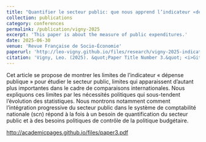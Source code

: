 ```yaml
---
title: "Quantifier le secteur public: que nous apprend l’indicateur «dépense publique» ?"
collection: publications
category: conferences
permalink: /publication/vigny-2025
excerpt: 'This paper is about the measure of public expenditures.'
date: 2025-06-30
venue: 'Revue Française de Socio-Économie'
paperurl: 'http://leo-vigny.github.io/files/research/vigny-2025-indicateur.pdf'
citation: 'Vigny, Leo. (2025). &quot;Paper Title Number 3.&quot; <i>GitHub Journal of Bugs</i>. 1(3).'
---
```


Cet article se propose de montrer les limites de l’indicateur « dépense publique » pour étudier le secteur public, limites qui apparaissent d’autant plus importantes dans le cadre de comparaisons internationales. Nous expliquons ces limites par les nécessités politiques qui sous-tendent l’évolution des statistiques. Nous montrons notamment comment l’intégration progressive du secteur public dans le système de comptabilité nationale (scn) répond à la fois à un besoin de quantification du secteur public et à des besoins politiques de contrôle de la politique budgétaire.</p>
 
 
 http://academicpages.github.io/files/paper3.pdf